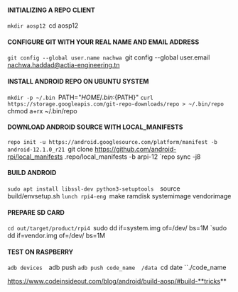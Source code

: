 #### INITIALIZING A REPO CLIENT 


`mkdir aosp12
`cd aosp12

#### CONFIGURE GIT WITH YOUR REAL NAME AND EMAIL ADDRESS


`git config --global user.name nachwa
`git config --global user.email nachwa.haddad@actia-engineering.tn

#### INSTALL ANDROID REPO ON UBUNTU SYSTEM 

`mkdir -p ~/.bin
`PATH="${HOME}/.bin:${PATH}"
`curl https://storage.googleapis.com/git-repo-downloads/repo > ~/.bin/repo
`chmod a+rx ~/.bin/repo


#### DOWNLOAD ANDROID SOURCE WITH LOCAL_MANIFESTS
`repo init -u https://android.googlesource.com/platform/manifest -b android-12.1.0_r21
`git clone https://github.com/android-rpi/local_manifests .repo/local_manifests -b arpi-12
`repo sync -j8

#### BUILD ANDROID

`sudo apt install libssl-dev python3-setuptools 
`source build/envsetup.sh
`lunch rpi4-eng
`make ramdisk systemimage vendorimage
 
#### PREPARE SD CARD
 `cd out/target/product/rpi4
  `sudo dd if=system.img of=/dev/<p2> bs=1M
  `sudo dd if=vendor.img of=/dev/<p3> bs=1M
  
#### TEST ON RASPBERRY 
  `adb devices 
    `adb push 
`adb push code_name  /data
`cd date
``./code_name


https://www.codeinsideout.com/blog/android/build-aosp/#build-**tricks**